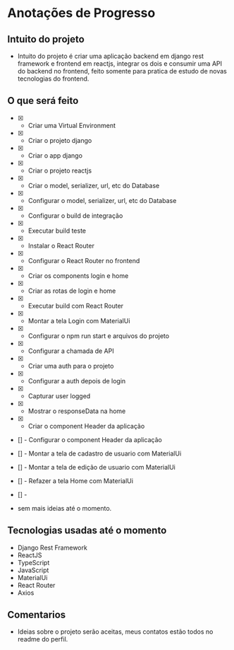 # Anotações de Progresso

## Intuito do projeto

 - Intuito do projeto é criar uma aplicação backend em django rest framework e frontend em reactjs, integrar os dois e consumir uma API do backend no frontend, feito somente para pratica de estudo de novas tecnologias do frontend.

## O que será feito

 - [x] - Criar uma Virtual Environment
 - [x] - Criar o projeto django
 - [x] - Criar o app django
 - [x] - Criar o projeto reactjs
 - [x] - Criar o model, serializer, url, etc do Database
 - [x] - Configurar o model, serializer, url, etc do Database
 - [x] - Configurar o build de integração
 - [x] - Executar build teste
 - [x] - Instalar o React Router
 - [x] - Configurar o React Router no frontend
 - [x] - Criar os components login e home
 - [x] - Criar as rotas de login e home
 - [x] - Executar build com React Router
 - [x] - Montar a tela Login com MaterialUi
 - [x] - Configurar o npm run start e arquivos do projeto
 - [x] - Configurar a chamada de API
 - [x] - Criar uma auth para o projeto
 - [x] - Configurar a auth depois de login
 - [x] - Capturar user logged
 - [x] - Mostrar o responseData na home
 - [x] - Criar o component Header da aplicação
 - [] - Configurar o component Header da aplicação
 - [] - Montar a tela de cadastro de usuario com MaterialUi
 - [] - Montar a tela de edição de usuario com MaterialUi
 - [] - Refazer a tela Home com MaterialUi
 - [] - 

 - sem mais ideias até o momento.

## Tecnologias usadas até o momento

 - Django Rest Framework
 - ReactJS
 - TypeScript
 - JavaScript
 - MaterialUi
 - React Router
 - Axios

## Comentarios

 - Ideias sobre o projeto serão aceitas, meus contatos estão todos no readme do perfil.